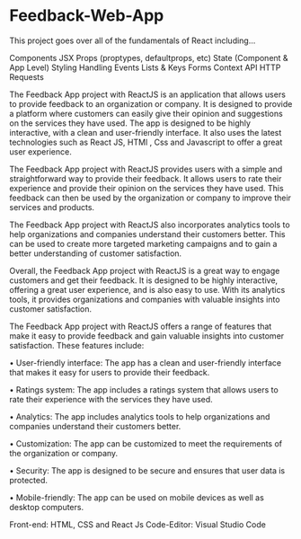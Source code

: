 # Feedback-Web-App
This project goes over all of the fundamentals of React including...

Components
JSX
Props (proptypes, defaultprops, etc)
State (Component & App Level)
Styling
Handling Events
Lists & Keys
Forms
Context API
HTTP Requests

The Feedback App project with ReactJS is an application that allows users to provide feedback to an organization or company. It is designed to provide a platform where customers can easily give their opinion and suggestions on the services they have used. The app is designed to be highly interactive, with a clean and user-friendly interface. It also uses the latest technologies such as React JS, HTMl , Css and Javascript to offer a great user experience.

The Feedback App project with ReactJS provides users with a simple and straightforward way to provide their feedback. It allows users to rate their experience and provide their opinion on the services they have used. This feedback can then be used by the organization or company to improve their services and products.

The Feedback App project with ReactJS also incorporates analytics tools to help organizations and companies understand their customers better. This can be used to create more targeted marketing campaigns and to gain a better understanding of customer satisfaction.

Overall, the Feedback App project with ReactJS is a great way to engage customers and get their feedback. It is designed to be highly interactive, offering a great user experience, and is also easy to use. With its analytics tools, it provides organizations and companies with valuable insights into customer satisfaction.

The Feedback App project with ReactJS offers a range of features that make it easy to provide feedback and gain valuable insights into customer satisfaction. These features include:

• User-friendly interface: The app has a clean and user-friendly interface that makes it easy for users to provide their feedback.

• Ratings system: The app includes a ratings system that allows users to rate their experience with the services they have used.

• Analytics: The app includes analytics tools to help organizations and companies understand their customers better.

• Customization: The app can be customized to meet the requirements of the organization or company.

• Security: The app is designed to be secure and ensures that user data is protected.

• Mobile-friendly: The app can be used on mobile devices as well as desktop computers.

Front-end: HTML, CSS and React Js
Code-Editor: Visual Studio Code
